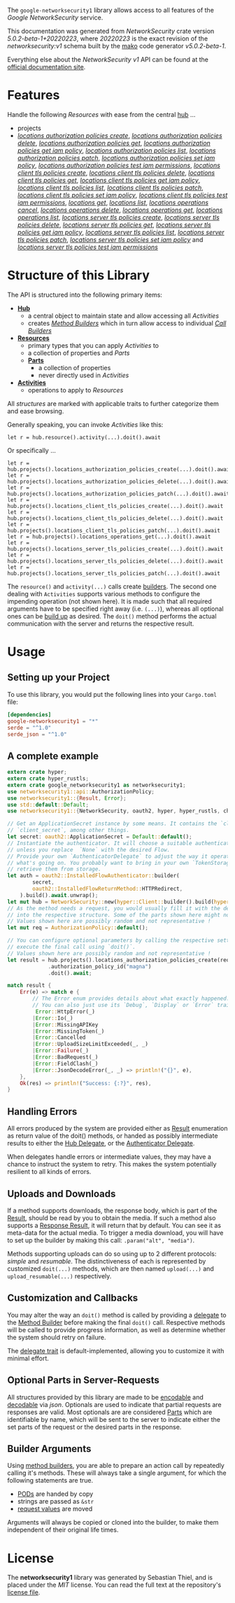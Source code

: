 <!---
DO NOT EDIT !
This file was generated automatically from 'src/generator/templates/api/README.md.mako'
DO NOT EDIT !
-->
The `google-networksecurity1` library allows access to all features of the *Google NetworkSecurity* service.

This documentation was generated from *NetworkSecurity* crate version *5.0.2-beta-1+20220223*, where *20220223* is the exact revision of the *networksecurity:v1* schema built by the [mako](http://www.makotemplates.org/) code generator *v5.0.2-beta-1*.

Everything else about the *NetworkSecurity* *v1* API can be found at the
[official documentation site](https://cloud.google.com/networking).
# Features

Handle the following *Resources* with ease from the central [hub](https://docs.rs/google-networksecurity1/5.0.2-beta-1+20220223/google_networksecurity1/NetworkSecurity) ... 

* projects
 * [*locations authorization policies create*](https://docs.rs/google-networksecurity1/5.0.2-beta-1+20220223/google_networksecurity1/api::ProjectLocationAuthorizationPolicyCreateCall), [*locations authorization policies delete*](https://docs.rs/google-networksecurity1/5.0.2-beta-1+20220223/google_networksecurity1/api::ProjectLocationAuthorizationPolicyDeleteCall), [*locations authorization policies get*](https://docs.rs/google-networksecurity1/5.0.2-beta-1+20220223/google_networksecurity1/api::ProjectLocationAuthorizationPolicyGetCall), [*locations authorization policies get iam policy*](https://docs.rs/google-networksecurity1/5.0.2-beta-1+20220223/google_networksecurity1/api::ProjectLocationAuthorizationPolicyGetIamPolicyCall), [*locations authorization policies list*](https://docs.rs/google-networksecurity1/5.0.2-beta-1+20220223/google_networksecurity1/api::ProjectLocationAuthorizationPolicyListCall), [*locations authorization policies patch*](https://docs.rs/google-networksecurity1/5.0.2-beta-1+20220223/google_networksecurity1/api::ProjectLocationAuthorizationPolicyPatchCall), [*locations authorization policies set iam policy*](https://docs.rs/google-networksecurity1/5.0.2-beta-1+20220223/google_networksecurity1/api::ProjectLocationAuthorizationPolicySetIamPolicyCall), [*locations authorization policies test iam permissions*](https://docs.rs/google-networksecurity1/5.0.2-beta-1+20220223/google_networksecurity1/api::ProjectLocationAuthorizationPolicyTestIamPermissionCall), [*locations client tls policies create*](https://docs.rs/google-networksecurity1/5.0.2-beta-1+20220223/google_networksecurity1/api::ProjectLocationClientTlsPolicyCreateCall), [*locations client tls policies delete*](https://docs.rs/google-networksecurity1/5.0.2-beta-1+20220223/google_networksecurity1/api::ProjectLocationClientTlsPolicyDeleteCall), [*locations client tls policies get*](https://docs.rs/google-networksecurity1/5.0.2-beta-1+20220223/google_networksecurity1/api::ProjectLocationClientTlsPolicyGetCall), [*locations client tls policies get iam policy*](https://docs.rs/google-networksecurity1/5.0.2-beta-1+20220223/google_networksecurity1/api::ProjectLocationClientTlsPolicyGetIamPolicyCall), [*locations client tls policies list*](https://docs.rs/google-networksecurity1/5.0.2-beta-1+20220223/google_networksecurity1/api::ProjectLocationClientTlsPolicyListCall), [*locations client tls policies patch*](https://docs.rs/google-networksecurity1/5.0.2-beta-1+20220223/google_networksecurity1/api::ProjectLocationClientTlsPolicyPatchCall), [*locations client tls policies set iam policy*](https://docs.rs/google-networksecurity1/5.0.2-beta-1+20220223/google_networksecurity1/api::ProjectLocationClientTlsPolicySetIamPolicyCall), [*locations client tls policies test iam permissions*](https://docs.rs/google-networksecurity1/5.0.2-beta-1+20220223/google_networksecurity1/api::ProjectLocationClientTlsPolicyTestIamPermissionCall), [*locations get*](https://docs.rs/google-networksecurity1/5.0.2-beta-1+20220223/google_networksecurity1/api::ProjectLocationGetCall), [*locations list*](https://docs.rs/google-networksecurity1/5.0.2-beta-1+20220223/google_networksecurity1/api::ProjectLocationListCall), [*locations operations cancel*](https://docs.rs/google-networksecurity1/5.0.2-beta-1+20220223/google_networksecurity1/api::ProjectLocationOperationCancelCall), [*locations operations delete*](https://docs.rs/google-networksecurity1/5.0.2-beta-1+20220223/google_networksecurity1/api::ProjectLocationOperationDeleteCall), [*locations operations get*](https://docs.rs/google-networksecurity1/5.0.2-beta-1+20220223/google_networksecurity1/api::ProjectLocationOperationGetCall), [*locations operations list*](https://docs.rs/google-networksecurity1/5.0.2-beta-1+20220223/google_networksecurity1/api::ProjectLocationOperationListCall), [*locations server tls policies create*](https://docs.rs/google-networksecurity1/5.0.2-beta-1+20220223/google_networksecurity1/api::ProjectLocationServerTlsPolicyCreateCall), [*locations server tls policies delete*](https://docs.rs/google-networksecurity1/5.0.2-beta-1+20220223/google_networksecurity1/api::ProjectLocationServerTlsPolicyDeleteCall), [*locations server tls policies get*](https://docs.rs/google-networksecurity1/5.0.2-beta-1+20220223/google_networksecurity1/api::ProjectLocationServerTlsPolicyGetCall), [*locations server tls policies get iam policy*](https://docs.rs/google-networksecurity1/5.0.2-beta-1+20220223/google_networksecurity1/api::ProjectLocationServerTlsPolicyGetIamPolicyCall), [*locations server tls policies list*](https://docs.rs/google-networksecurity1/5.0.2-beta-1+20220223/google_networksecurity1/api::ProjectLocationServerTlsPolicyListCall), [*locations server tls policies patch*](https://docs.rs/google-networksecurity1/5.0.2-beta-1+20220223/google_networksecurity1/api::ProjectLocationServerTlsPolicyPatchCall), [*locations server tls policies set iam policy*](https://docs.rs/google-networksecurity1/5.0.2-beta-1+20220223/google_networksecurity1/api::ProjectLocationServerTlsPolicySetIamPolicyCall) and [*locations server tls policies test iam permissions*](https://docs.rs/google-networksecurity1/5.0.2-beta-1+20220223/google_networksecurity1/api::ProjectLocationServerTlsPolicyTestIamPermissionCall)




# Structure of this Library

The API is structured into the following primary items:

* **[Hub](https://docs.rs/google-networksecurity1/5.0.2-beta-1+20220223/google_networksecurity1/NetworkSecurity)**
    * a central object to maintain state and allow accessing all *Activities*
    * creates [*Method Builders*](https://docs.rs/google-networksecurity1/5.0.2-beta-1+20220223/google_networksecurity1/client::MethodsBuilder) which in turn
      allow access to individual [*Call Builders*](https://docs.rs/google-networksecurity1/5.0.2-beta-1+20220223/google_networksecurity1/client::CallBuilder)
* **[Resources](https://docs.rs/google-networksecurity1/5.0.2-beta-1+20220223/google_networksecurity1/client::Resource)**
    * primary types that you can apply *Activities* to
    * a collection of properties and *Parts*
    * **[Parts](https://docs.rs/google-networksecurity1/5.0.2-beta-1+20220223/google_networksecurity1/client::Part)**
        * a collection of properties
        * never directly used in *Activities*
* **[Activities](https://docs.rs/google-networksecurity1/5.0.2-beta-1+20220223/google_networksecurity1/client::CallBuilder)**
    * operations to apply to *Resources*

All *structures* are marked with applicable traits to further categorize them and ease browsing.

Generally speaking, you can invoke *Activities* like this:

```Rust,ignore
let r = hub.resource().activity(...).doit().await
```

Or specifically ...

```ignore
let r = hub.projects().locations_authorization_policies_create(...).doit().await
let r = hub.projects().locations_authorization_policies_delete(...).doit().await
let r = hub.projects().locations_authorization_policies_patch(...).doit().await
let r = hub.projects().locations_client_tls_policies_create(...).doit().await
let r = hub.projects().locations_client_tls_policies_delete(...).doit().await
let r = hub.projects().locations_client_tls_policies_patch(...).doit().await
let r = hub.projects().locations_operations_get(...).doit().await
let r = hub.projects().locations_server_tls_policies_create(...).doit().await
let r = hub.projects().locations_server_tls_policies_delete(...).doit().await
let r = hub.projects().locations_server_tls_policies_patch(...).doit().await
```

The `resource()` and `activity(...)` calls create [builders][builder-pattern]. The second one dealing with `Activities` 
supports various methods to configure the impending operation (not shown here). It is made such that all required arguments have to be 
specified right away (i.e. `(...)`), whereas all optional ones can be [build up][builder-pattern] as desired.
The `doit()` method performs the actual communication with the server and returns the respective result.

# Usage

## Setting up your Project

To use this library, you would put the following lines into your `Cargo.toml` file:

```toml
[dependencies]
google-networksecurity1 = "*"
serde = "^1.0"
serde_json = "^1.0"
```

## A complete example

```Rust
extern crate hyper;
extern crate hyper_rustls;
extern crate google_networksecurity1 as networksecurity1;
use networksecurity1::api::AuthorizationPolicy;
use networksecurity1::{Result, Error};
use std::default::Default;
use networksecurity1::{NetworkSecurity, oauth2, hyper, hyper_rustls, chrono, FieldMask};

// Get an ApplicationSecret instance by some means. It contains the `client_id` and 
// `client_secret`, among other things.
let secret: oauth2::ApplicationSecret = Default::default();
// Instantiate the authenticator. It will choose a suitable authentication flow for you, 
// unless you replace  `None` with the desired Flow.
// Provide your own `AuthenticatorDelegate` to adjust the way it operates and get feedback about 
// what's going on. You probably want to bring in your own `TokenStorage` to persist tokens and
// retrieve them from storage.
let auth = oauth2::InstalledFlowAuthenticator::builder(
        secret,
        oauth2::InstalledFlowReturnMethod::HTTPRedirect,
    ).build().await.unwrap();
let mut hub = NetworkSecurity::new(hyper::Client::builder().build(hyper_rustls::HttpsConnectorBuilder::new().with_native_roots().https_or_http().enable_http1().enable_http2().build()), auth);
// As the method needs a request, you would usually fill it with the desired information
// into the respective structure. Some of the parts shown here might not be applicable !
// Values shown here are possibly random and not representative !
let mut req = AuthorizationPolicy::default();

// You can configure optional parameters by calling the respective setters at will, and
// execute the final call using `doit()`.
// Values shown here are possibly random and not representative !
let result = hub.projects().locations_authorization_policies_create(req, "parent")
             .authorization_policy_id("magna")
             .doit().await;

match result {
    Err(e) => match e {
        // The Error enum provides details about what exactly happened.
        // You can also just use its `Debug`, `Display` or `Error` traits
         Error::HttpError(_)
        |Error::Io(_)
        |Error::MissingAPIKey
        |Error::MissingToken(_)
        |Error::Cancelled
        |Error::UploadSizeLimitExceeded(_, _)
        |Error::Failure(_)
        |Error::BadRequest(_)
        |Error::FieldClash(_)
        |Error::JsonDecodeError(_, _) => println!("{}", e),
    },
    Ok(res) => println!("Success: {:?}", res),
}

```
## Handling Errors

All errors produced by the system are provided either as [Result](https://docs.rs/google-networksecurity1/5.0.2-beta-1+20220223/google_networksecurity1/client::Result) enumeration as return value of
the doit() methods, or handed as possibly intermediate results to either the 
[Hub Delegate](https://docs.rs/google-networksecurity1/5.0.2-beta-1+20220223/google_networksecurity1/client::Delegate), or the [Authenticator Delegate](https://docs.rs/yup-oauth2/*/yup_oauth2/trait.AuthenticatorDelegate.html).

When delegates handle errors or intermediate values, they may have a chance to instruct the system to retry. This 
makes the system potentially resilient to all kinds of errors.

## Uploads and Downloads
If a method supports downloads, the response body, which is part of the [Result](https://docs.rs/google-networksecurity1/5.0.2-beta-1+20220223/google_networksecurity1/client::Result), should be
read by you to obtain the media.
If such a method also supports a [Response Result](https://docs.rs/google-networksecurity1/5.0.2-beta-1+20220223/google_networksecurity1/client::ResponseResult), it will return that by default.
You can see it as meta-data for the actual media. To trigger a media download, you will have to set up the builder by making
this call: `.param("alt", "media")`.

Methods supporting uploads can do so using up to 2 different protocols: 
*simple* and *resumable*. The distinctiveness of each is represented by customized 
`doit(...)` methods, which are then named `upload(...)` and `upload_resumable(...)` respectively.

## Customization and Callbacks

You may alter the way an `doit()` method is called by providing a [delegate](https://docs.rs/google-networksecurity1/5.0.2-beta-1+20220223/google_networksecurity1/client::Delegate) to the 
[Method Builder](https://docs.rs/google-networksecurity1/5.0.2-beta-1+20220223/google_networksecurity1/client::CallBuilder) before making the final `doit()` call. 
Respective methods will be called to provide progress information, as well as determine whether the system should 
retry on failure.

The [delegate trait](https://docs.rs/google-networksecurity1/5.0.2-beta-1+20220223/google_networksecurity1/client::Delegate) is default-implemented, allowing you to customize it with minimal effort.

## Optional Parts in Server-Requests

All structures provided by this library are made to be [encodable](https://docs.rs/google-networksecurity1/5.0.2-beta-1+20220223/google_networksecurity1/client::RequestValue) and 
[decodable](https://docs.rs/google-networksecurity1/5.0.2-beta-1+20220223/google_networksecurity1/client::ResponseResult) via *json*. Optionals are used to indicate that partial requests are responses 
are valid.
Most optionals are are considered [Parts](https://docs.rs/google-networksecurity1/5.0.2-beta-1+20220223/google_networksecurity1/client::Part) which are identifiable by name, which will be sent to 
the server to indicate either the set parts of the request or the desired parts in the response.

## Builder Arguments

Using [method builders](https://docs.rs/google-networksecurity1/5.0.2-beta-1+20220223/google_networksecurity1/client::CallBuilder), you are able to prepare an action call by repeatedly calling it's methods.
These will always take a single argument, for which the following statements are true.

* [PODs][wiki-pod] are handed by copy
* strings are passed as `&str`
* [request values](https://docs.rs/google-networksecurity1/5.0.2-beta-1+20220223/google_networksecurity1/client::RequestValue) are moved

Arguments will always be copied or cloned into the builder, to make them independent of their original life times.

[wiki-pod]: http://en.wikipedia.org/wiki/Plain_old_data_structure
[builder-pattern]: http://en.wikipedia.org/wiki/Builder_pattern
[google-go-api]: https://github.com/google/google-api-go-client

# License
The **networksecurity1** library was generated by Sebastian Thiel, and is placed 
under the *MIT* license.
You can read the full text at the repository's [license file][repo-license].

[repo-license]: https://github.com/Byron/google-apis-rsblob/main/LICENSE.md

